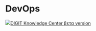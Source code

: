 # DevOps

[![](https://gblobscdn.gitbook.com/spaces%2F-MEQnEQWBZ6Gjip-3pEg%2Favatar-1597422495207.png?alt=media)DIGIT Knowledge Center βετα version](https://external.digit.org/)

